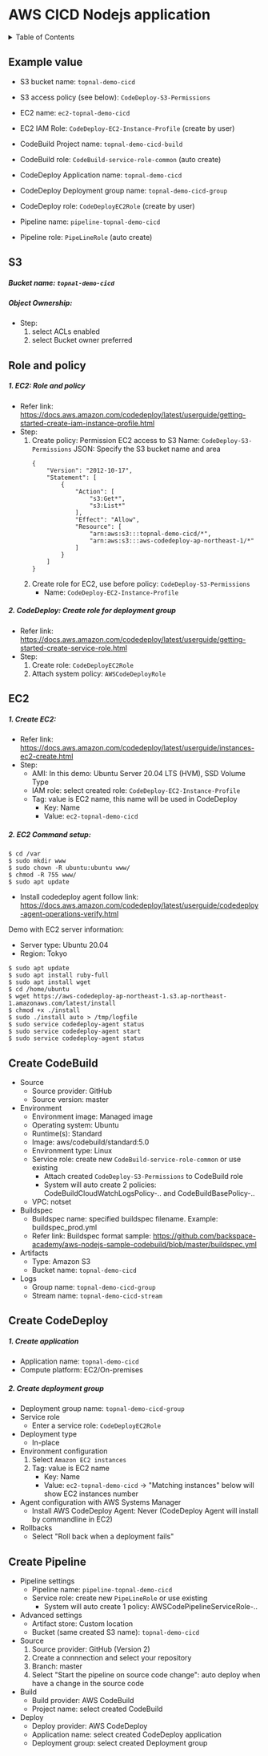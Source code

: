 # AWS CICD Nodejs application

<!-- TABLE OF CONTENTS -->
<details>
  <summary>Table of Contents</summary>
  <ol>
    <li><a href="#example-value">Example value</a></li>
    <li><a href="#s3">S3</a></li>
    <li><a href="#role-and-policy">Role and policy</a></li>
    <li><a href="#ec2">EC2</a></li>
    <li><a href="#create-codebuild">Create CodeBuild</a></li>
    <li><a href="#create-codedeploy">Create CodeDeploy</a></li>
    <li><a href="#create-pipeline">Create Pipeline</a></li>
  </ol>
</details>


## Example value
- S3 bucket name: `topnal-demo-cicd`
- S3 access policy (see below): `CodeDeploy-S3-Permissions`


- EC2 name: `ec2-topnal-demo-cicd`
- EC2 IAM Role: `CodeDeploy-EC2-Instance-Profile` (create by user)


- CodeBuild Project name: `topnal-demo-cicd-build`
- CodeBuild role: `CodeBuild-service-role-common` (auto create)


- CodeDeploy Application name: `topnal-demo-cicd`
- CodeDeploy Deployment group name: `topnal-demo-cicd-group`
- CodeDeploy role: `CodeDeployEC2Role`  (create by user)


- Pipeline name: `pipeline-topnal-demo-cicd`
- Pipeline role: `PipeLineRole` (auto create)



## S3
##### Bucket name: `topnal-demo-cicd`
##### Object Ownership:
- Step:
    1. select ACLs enabled
    2. select Bucket owner preferred

## Role and policy
##### 1. EC2: Role and policy
- Refer link: https://docs.aws.amazon.com/codedeploy/latest/userguide/getting-started-create-iam-instance-profile.html
- Step: 
    1. Create policy: Permission EC2 access to S3
        Name: `CodeDeploy-S3-Permissions`
        JSON: Specify the S3 bucket name and area
        ```
        {
            "Version": "2012-10-17",
            "Statement": [
                {
                    "Action": [
                        "s3:Get*",
                        "s3:List*"
                    ],
                    "Effect": "Allow",
                    "Resource": [
                        "arn:aws:s3:::topnal-demo-cicd/*",
                        "arn:aws:s3:::aws-codedeploy-ap-northeast-1/*"
                    ]
                }
            ]
        }
       ```
    2. Create role for EC2, use before policy: `CodeDeploy-S3-Permissions`
        - Name: `CodeDeploy-EC2-Instance-Profile`

##### 2. CodeDeploy: Create role for deployment group
- Refer link: https://docs.aws.amazon.com/codedeploy/latest/userguide/getting-started-create-service-role.html
- Step: 
    1. Create role: `CodeDeployEC2Role`
    2. Attach system policy: `AWSCodeDeployRole`
		


## EC2
##### 1. Create EC2:
- Refer link: https://docs.aws.amazon.com/codedeploy/latest/userguide/instances-ec2-create.html
- Step: 
    - AMI: In this demo: Ubuntu Server 20.04 LTS (HVM), SSD Volume Type
    - IAM role: select created role: `CodeDeploy-EC2-Instance-Profile`
    - Tag: value is EC2 name, this name will be used in CodeDeploy
        - Key: Name
        - Value: `ec2-topnal-demo-cicd`
			
			
##### 2. EC2 Command setup:
```
$ cd /var
$ sudo mkdir www
$ sudo chown -R ubuntu:ubuntu www/
$ chmod -R 755 www/
$ sudo apt update
```
- Install codedeploy agent follow link: https://docs.aws.amazon.com/codedeploy/latest/userguide/codedeploy-agent-operations-verify.html

Demo with EC2 server information:
- Server type: Ubuntu 20.04
- Region: Tokyo

```
$ sudo apt update
$ sudo apt install ruby-full
$ sudo apt install wget
$ cd /home/ubuntu
$ wget https://aws-codedeploy-ap-northeast-1.s3.ap-northeast-1.amazonaws.com/latest/install
$ chmod +x ./install
$ sudo ./install auto > /tmp/logfile
$ sudo service codedeploy-agent status
$ sudo service codedeploy-agent start
$ sudo service codedeploy-agent status
```

## Create CodeBuild
- Source
    - Source provider: GitHub
    - Source version: master
- Environment
    - Environment image: Managed image
    - Operating system: Ubuntu
    - Runtime(s): Standard
    - Image: aws/codebuild/standard:5.0
    - Environment type: Linux
    - Service role: create new `CodeBuild-service-role-common` or use existing
        - Attach created `CodeDeploy-S3-Permissions` to CodeBuild role
        - System will auto create 2 policies: CodeBuildCloudWatchLogsPolicy-.. and CodeBuildBasePolicy-..
    - VPC: notset
- Buildspec
    - Buildspec name: specified buildspec filename. Example: buildspec_prod.yml
    - Refer link: Buildspec format sample: https://github.com/backspace-academy/aws-nodejs-sample-codebuild/blob/master/buildspec.yml
- Artifacts
    - Type: Amazon S3
    - Bucket name: `topnal-demo-cicd`
- Logs
    - Group name: `topnal-demo-cicd-group`
    - Stream name: `topnal-demo-cicd-stream`
	


## Create CodeDeploy
##### 1. Create application
- Application name: `topnal-demo-cicd`
- Compute platform: EC2/On-premises
			
##### 2. Create deployment group
- Deployment group name: `topnal-demo-cicd-group`
- Service role
    - Enter a service role: `CodeDeployEC2Role`
- Deployment type
    - In-place
- Environment configuration
    1. Select `Amazon EC2 instances`
    2. Tag: value is EC2 name
        - Key: Name
        - Value: `ec2-topnal-demo-cicd`
        -> "Matching instances" below will show EC2 instances number
- Agent configuration with AWS Systems Manager
    - Install AWS CodeDeploy Agent: Never (CodeDeploy Agent will install by commandline in EC2)
- Rollbacks
    - Select "Roll back when a deployment fails"

	
	
## Create Pipeline
- Pipeline settings
    - Pipeline name: `pipeline-topnal-demo-cicd`
    - Service role: create new `PipeLineRole` or use existing
        - System will auto create 1 policy: AWSCodePipelineServiceRole-..
- Advanced settings
    - Artifact store: Custom location
    - Bucket (same created S3 name): `topnal-demo-cicd`
- Source
    1. Source provider: GitHub (Version 2)
    2. Create a connnection and select your repository
    3. Branch: master
    4. Select "Start the pipeline on source code change": auto deploy when have a change in the source code
- Build
    - Build provider: AWS CodeBuild
    - Project name: select created CodeBuild
- Deploy
    - Deploy provider: AWS CodeDeploy
    - Application name: select created CodeDeploy application
    - Deployment group: select created Deployment group
